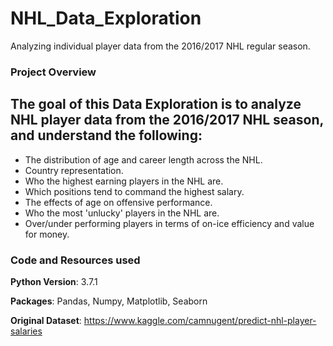 # NHL_Data_Exploration
Analyzing individual player data from the 2016/2017 NHL regular season. 

### Project Overview
## The goal of this Data Exploration is to analyze NHL player data from the 2016/2017 NHL season, and understand the following:
 - The distribution of age and career length across the NHL.
 - Country representation. 
 - Who the highest earning players in the NHL are.
 - Which positions tend to command the highest salary.
 - The effects of age on offensive performance.
 - Who the most 'unlucky' players in the NHL are.
 - Over/under performing players in terms of on-ice efficiency and value for money.
 
 ### Code and Resources used
 **Python Version**: 3.7.1

**Packages**: Pandas, Numpy, Matplotlib, Seaborn
 
 **Original Dataset**: https://www.kaggle.com/camnugent/predict-nhl-player-salaries
 
 
